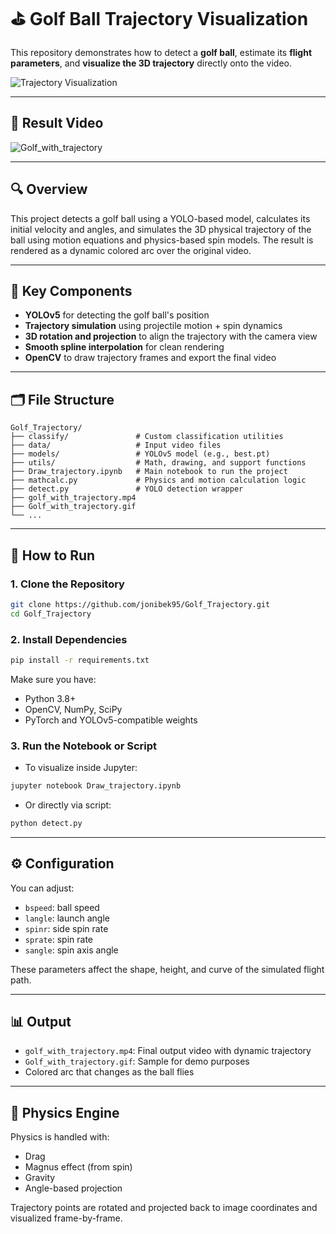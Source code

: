 # ⛳ Golf Ball Trajectory Visualization

This repository demonstrates how to detect a **golf ball**, estimate its **flight parameters**, and **visualize the 3D trajectory** directly onto the video.

![Trajectory Visualization](https://github.com/jonibek95/Golf_Trajectory/assets/84657258/0d913a5f-1526-47b6-b40e-19be58979e73)

---

## 🎥 Result Video

![Golf_with_trajectory](https://github.com/jonibek95/Golf_Trajectory/assets/84657258/5946c79e-2728-44a0-b856-7727064357a9)

---

## 🔍 Overview

This project detects a golf ball using a YOLO-based model, calculates its initial velocity and angles, and simulates the 3D physical trajectory of the ball using motion equations and physics-based spin models. The result is rendered as a dynamic colored arc over the original video.

---

## 🧠 Key Components

- **YOLOv5** for detecting the golf ball's position
- **Trajectory simulation** using projectile motion + spin dynamics
- **3D rotation and projection** to align the trajectory with the camera view
- **Smooth spline interpolation** for clean rendering
- **OpenCV** to draw trajectory frames and export the final video

---

## 🗂️ File Structure

```
Golf_Trajectory/
├── classify/               # Custom classification utilities
├── data/                   # Input video files
├── models/                 # YOLOv5 model (e.g., best.pt)
├── utils/                  # Math, drawing, and support functions
├── Draw_trajectory.ipynb   # Main notebook to run the project
├── mathcalc.py             # Physics and motion calculation logic
├── detect.py               # YOLO detection wrapper
├── golf_with_trajectory.mp4
├── Golf_with_trajectory.gif
└── ...
```

---

## 🚀 How to Run

### 1. Clone the Repository

```bash
git clone https://github.com/jonibek95/Golf_Trajectory.git
cd Golf_Trajectory
```

### 2. Install Dependencies

```bash
pip install -r requirements.txt
```

Make sure you have:
- Python 3.8+
- OpenCV, NumPy, SciPy
- PyTorch and YOLOv5-compatible weights

### 3. Run the Notebook or Script

- To visualize inside Jupyter:
```bash
jupyter notebook Draw_trajectory.ipynb
```

- Or directly via script:
```bash
python detect.py
```

---

## ⚙️ Configuration

You can adjust:
- `bspeed`: ball speed
- `langle`: launch angle
- `spinr`: side spin rate
- `sprate`: spin rate
- `sangle`: spin axis angle

These parameters affect the shape, height, and curve of the simulated flight path.

---

## 📊 Output

- `golf_with_trajectory.mp4`: Final output video with dynamic trajectory
- `Golf_with_trajectory.gif`: Sample for demo purposes
- Colored arc that changes as the ball flies

---

## 🧪 Physics Engine

Physics is handled with:
- Drag
- Magnus effect (from spin)
- Gravity
- Angle-based projection

Trajectory points are rotated and projected back to image coordinates and visualized frame-by-frame.
